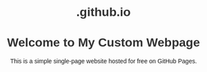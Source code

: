# .github.io
<!DOCTYPE html>
<html lang="en">
<head>
    <meta charset="UTF-8">
    <meta name="viewport" content="width=device-width, initial-scale=1.0">
    <title>My Custom Webpage</title>
    <style>
        body {
            font-family: Arial, sans-serif;
            text-align: center;
            margin: 50px;
        }
        h1 {
            color: #333;
        }
    </style>
</head>
<body>
    <h1>Welcome to My Custom Webpage</h1>
    <p>This is a simple single-page website hosted for free on GitHub Pages.</p>
</body>
</html>

